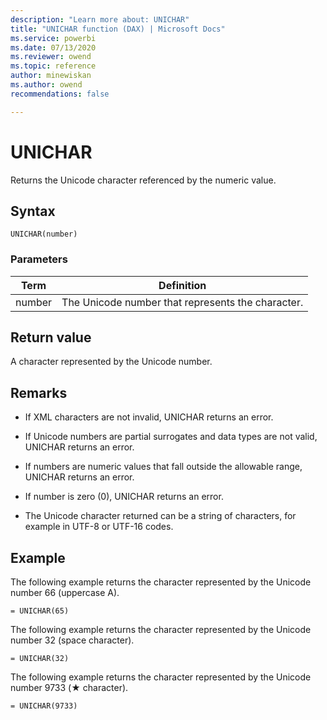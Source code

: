 ```yaml
---
description: "Learn more about: UNICHAR"
title: "UNICHAR function (DAX) | Microsoft Docs"
ms.service: powerbi 
ms.date: 07/13/2020
ms.reviewer: owend
ms.topic: reference
author: minewiskan
ms.author: owend 
recommendations: false

---
```

# UNICHAR

Returns the Unicode character referenced by the numeric value.
  
## Syntax  
  
```dax
UNICHAR(number)  
```
  
### Parameters  
  
|Term|Definition|  
|--------|--------------|  
|number|The Unicode number that represents the character.|  
  
## Return value

A character represented by the Unicode number.
  
## Remarks  

- If XML characters are not invalid, UNICHAR returns an error.

- If Unicode numbers are partial surrogates and data types are not valid, UNICHAR returns an error.

- If numbers are numeric values that fall outside the allowable range, UNICHAR returns an error.

- If number is zero (0), UNICHAR returns an error.

- The Unicode character returned can be a string of characters, for example in UTF-8 or UTF-16 codes.
  
## Example  

The following example returns the character represented by the Unicode number 66 (uppercase A).  

```dax
= UNICHAR(65)
```

The following example returns the character represented by the Unicode number 32 (space character).

```dax
= UNICHAR(32)
```

The following example returns the character represented by the Unicode number 9733 (&#9733; character).

```dax
= UNICHAR(9733)
```
